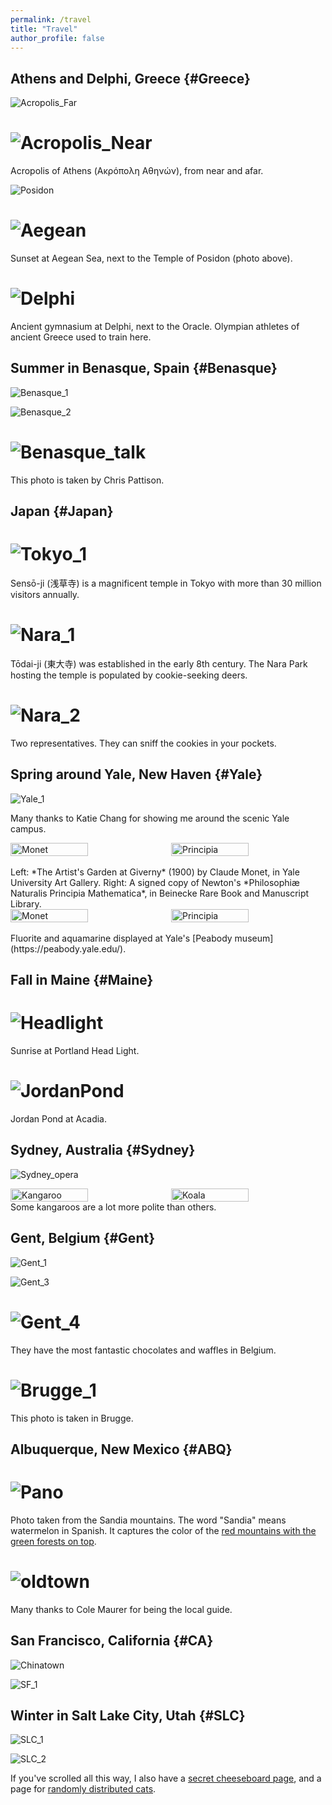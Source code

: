 ```yaml
---
permalink: /travel
title: "Travel"
author_profile: false
---
```


<!-- This page is under construction, check back later! -->

## Athens and Delphi, Greece {#Greece}

![Acropolis_Far](/images/Greece/Acropolis_1.jpeg)  

![Acropolis_Near](/images/Greece/Acropolis_2.jpeg)  
=========================
Acropolis of Athens (Ακρόπολη Αθηνών), from near and afar. 

![Posidon](/images/Greece/Temple_of_Posidon.jpeg)  

![Aegean](/images/Greece/Aegean.jpeg)  
=========================
Sunset at Aegean Sea, next to the Temple of Posidon (photo above). 

![Delphi](/images/Greece/Delphi.jpeg)  
=========================
Ancient gymnasium at Delphi, next to the Oracle. Olympian athletes of ancient Greece used to train here. 

<!-- <div style="display: flex; justify-content: center; gap: 10px;">
    <img src="/images/Greece/Temple_of_Posidon.jpeg" alt="Temple of Posidon" style="width: 50%;">
    <img src="/images/Greece/Aegean.jpeg" alt="Sunset at Aegean" style="width: 50%;">
</div>   -->

<!-- ## Fall in White Mountains, New Hampshire {#WhiteMountains} -->

## Summer in Benasque, Spain {#Benasque}

![Benasque_1](/images/Benasque_1.jpg)  

![Benasque_2](/images/Benasque_2.jpg)

![Benasque_talk](/images/Benasque_Talk.jpeg)  
=========================
This photo is taken by Chris Pattison.

## Japan {#Japan}

![Tokyo_1](/images/Tokyo_1.jpg)
=========================
Sensō-ji (浅草寺) is a magnificent temple in Tokyo with more than 30 million visitors annually.

![Nara_1](/images/Nara_1.jpg)
=========================
Tōdai-ji (東大寺) was established in the early 8th century. The Nara Park hosting the temple is populated by cookie-seeking deers.

![Nara_2](/images/Nara_2.jpg)
=========================
Two representatives. They can sniff the cookies in your pockets. 

## Spring around Yale, New Haven {#Yale}

<!-- ![Yale_2](/images/Yale_2.jpg) -->

![Yale_1](/images/Yale_1.jpg)

Many thanks to Katie Chang for showing me around the scenic Yale campus.

<div style="display: flex; justify-content: center; gap: 10px;">
    <img src="/images/Monet_Garden.jpg" alt="Monet" style="width: 50%;">
    <img src="/images/Newton_Principia.jpg" alt="Principia" style="width: 50%;">
</div>  
<br/>
Left: *The Artist's Garden at Giverny* (1900) by Claude Monet, in Yale University Art Gallery. 
Right: A signed copy of Newton's *Philosophiæ Naturalis Principia Mathematica*, in Beinecke Rare Book and Manuscript Library.

<div style="display: flex; justify-content: center; gap: 10px;">
    <img src="/images/Yale/Fluorite.jpeg" alt="Monet" style="width: 50%;">
    <img src="/images/Yale/Aquamarine.jpeg" alt="Principia" style="width: 50%;">
</div>  
<br/>
Fluorite and aquamarine displayed at Yale's [Peabody museum](https://peabody.yale.edu/).

## Fall in Maine {#Maine}

![Headlight](/images/EastCoast/Headlight_Sunrise.jpeg)
=========================
Sunrise at Portland Head Light.

![JordanPond](/images/EastCoast/Acadia_JordanPond.jpeg)
=========================
Jordan Pond at Acadia.

## Sydney, Australia {#Sydney}

![Sydney_opera](/images/Sydney_opera.jpg)

<div style="display: flex; justify-content: center; gap: 10px;">
    <img src="/images/kangaroo.jpg" alt="Kangaroo" style="width: 50%;">
    <img src="/images/koala.jpg" alt="Koala" style="width: 50%;">
</div>  
Some kangaroos are a lot more polite than others.

## Gent, Belgium {#Gent}

![Gent_1](/images/Gent_1_v2.JPG)

<!-- ![Gent_2](/images/Gent_2.JPG) -->

![Gent_3](/images/Gent_3.JPG)

![Gent_4](/images/Gent_4_v2.JPG)
=========================
They have the most fantastic chocolates and waffles in Belgium.

![Brugge_1](/images/Brugge_1.JPG)
=========================
This photo is taken in Brugge.

## Albuquerque, New Mexico {#ABQ}

![Pano](/images/ABQ/pano.png)
=========================
Photo taken from the Sandia mountains. The word "Sandia" means watermelon in Spanish. It captures the color of the [red mountains with the green forests on top](https://en.wikipedia.org/wiki/Sandia_Mountains#Etymology). 

![oldtown](/images/ABQ/oldtown.jpeg)
=========================
Many thanks to Cole Maurer for being the local guide.

## San Francisco, California {#CA}

![Chinatown](/images/SanFrancisco/Chinatown.JPG)
<!-- =========================
The San Francisco chinatown is the oldest in North America.  -->

![SF_1](/images/SanFrancisco/Palace_of_Fine_arts.jpeg)

## Winter in Salt Lake City, Utah {#SLC}

![SLC_1](/images/SLC_1.jpg)

![SLC_2](/images/SLC_2.jpg)

If you've scrolled all this way, I also have a [secret cheeseboard page](/cheeseboards), and a page for [randomly distributed cats](/cats).